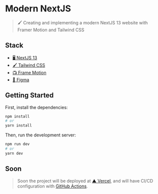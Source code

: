 # Modern NextJS

> 🖌️ Creating and implementing a modern NextJS 13 website with Framer Motion and Tailwind CSS

## Stack

* [🖥️ NextJS 13](https://nextjs.org/)
* [🖌️ Tailwind CSS](https://tailwindcss.com/)
* [📺 Frame Motion](https://www.framer.com/motion/)
* [🎨 Figma](https://www.figma.com/file/EyzNoOFak1Nb1bBx9ZKI7E/Modern-UI%2FUX-Framer-Motion?type=design&node-id=1%3A56&mode=dev)

## Getting Started

First, install the dependencies:

```bash
npm install
# or
yarn install
```

Then, run the development server:

```bash
npm run dev
# or
yarn dev
```

## Soon

>Soon the project will be deployed at [▲ Vercel](https://vercel.com/), and will have CI/CD configuration with [GitHub Actions](https://docs.github.com/pt/actions).

